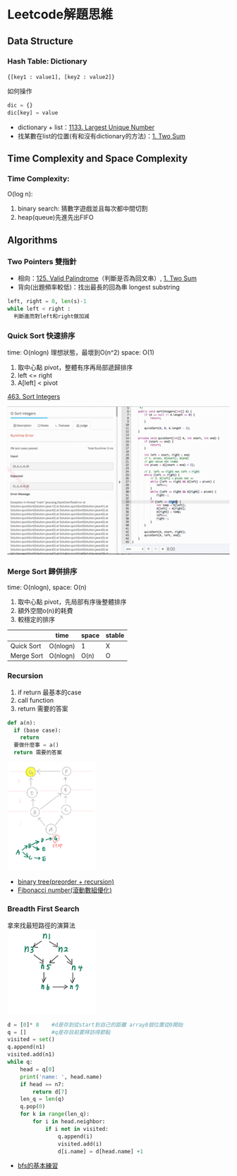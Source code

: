 # Leetcode解題思維

## Data Structure
### Hash Table: Dictionary
`{[key1 : value1], [key2 : value2]}`

如何操作
```py
dic = {}
dic[key] = value
```
* dictionary + list：[1133. Largest Unique Number](./Leetcode-Python/1133.py)
* 找某數在list的位置(有和沒有dictionary的方法)：[1. Two Sum](./Leetcode-Python/1.py)

## Time Complexity and Space Complexity
### Time Complexity:
O(log n): 
1. binary search: 猜數字遊戲並且每次都中間切割
2. heap(queue)先進先出FIFO

## Algorithms
### Two Pointers 雙指針
* 相向：[125. Valid Palindrome](./Leetcode-Python/125.py)（判斷是否為回文串）, [1. Two Sum](./Leetcode-Python/1.py)
* 背向(出題頻率較低)：找出最長的回為串 longest substring
```py
left, right = 0, len(s)-1
while left < right :
  判斷進而對left和right做加減
```
### Quick Sort 快速排序 
time: O(nlogn) 理想狀態，最壞到O(n^2)
space: O(1)
1. 取中心點 pivot，整體有序再局部遞歸排序
2. left <= right
3. A[left] < pivot

[463. Sort Integers](./Lintcode-Python/463.py)

<img src = './img/quick_sort.png'> 

### Merge Sort 歸併排序 
time: O(nlogn), space: O(n)
1. 取中心點 pivot，先局部有序後整體排序
2. 額外空間o(n)的耗費
3. 較穩定的排序

|             |   time   | space | stable |
| ----------- | -------- | ----- | ------ |
| Quick Sort  | O(nlogn) |   1   |   X    |
| Merge Sort  | O(nlogn) |  O(n) |   O    |
### Recursion
1. if return 最基本的case
2. call function 
3. return 需要的答案
```py
def a(n):
  if (base case): 
    return
  要做什麼事 = a()
  return 需要的答案
```
<img src = './bfs/bt.jpg' width = '40%'>  

* [binary tree(preorder + recursion)](./Leetcode-Python/104.py)  
* [Fibonacci number(滾動數組優化)](./Leetcode-Python/509.py)  

### Breadth First Search
拿來找最短路徑的演算法  
<img src = './bfs/jupyter.jpg' width = '40%'>  
```py
d = [0]* 8    #d是存到從start到自己的距離 array8個位置從0開始
q = []        #q是存目前要拜訪得節點
visited = set()
q.append(n1)
visited.add(n1)
while q:
    head = q[0]
    print('name: ', head.name)
    if head == n7:
        return d[7]
    len_q = len(q)
    q.pop(0)
    for k in range(len_q):
        for i in head.neighbor:
            if i not in visited:
                q.append(i)
                visited.add(i)
                d[i.name] = d[head.name] +1
```
* [bfs的基本練習](./bfs/bfs.ipynb)
